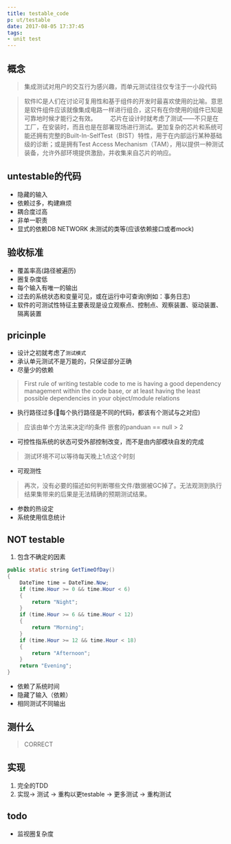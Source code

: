 ```yaml
---
title: testable_code
p: ut/testable
date: 2017-08-05 17:37:45
tags:
- unit test
---
```

概念
---
> 集成测试对用户的交互行为感兴趣，而单元测试往往仅专注于一小段代码

> 软件IC是人们在讨论可复用性和基于组件的开发时最喜欢使用的比喻。意思是软件组件应该就像集成电路一样进行组合，这只有在你使用的组件已知是可靠地时候才能行之有效。
　　芯片在设计时就考虑了测试——不只是在工厂，在安装时，而且也是在部署现场进行测试。更加复杂的芯片和系统可能还拥有完整的Built-In-SelfTest（BIST）特性，用于在内部运行某种基础级的诊断；或是拥有Test Access Mechanism（TAM），用以提供一种测试装备，允许外部环境提供激励，并收集来自芯片的响应。

untestable的代码
---
- 隐藏的输入
- 依赖过多，构建麻烦
- 耦合度过高
- 非单一职责
- 显式的依赖DB NETWORK 未测试的类等(应该依赖接口或者mock)

验收标准
---
- 覆盖率高(路径被遍历)
- 圈复杂度低
- 每个输入有唯一的输出
- 过去的系统状态和变量可见，或在运行中可查询(例如：事务日志)
- 软件的可测试性特征主要表现是设立观察点、控制点、观察装置、驱动装置、隔离装置

pricinple
---
- 设计之初就考虑了`测试模式`
- 承认单元测试不是万能的，只保证部分正确
- 尽量少的依赖
> First rule of writing testable code to me is having a good dependency management within the code base, or at least having the least possible dependencies in your object/module relations
- 执行路径过多(每个执行路径是不同的代码，都该有个测试与之对应)
> 应该由单个方法来决定if的条件
> 嵌套的panduan 
> == null 
> \> 2

- 可控性指系统的状态可受外部控制改变，而不是由内部模块自发的完成
> 测试环境不可以等待每天晚上1点这个时刻
- 可观测性
> 再次，没有必要的描述如何判断哪些文件/数据被GC掉了。无法观测到执行结果集带来的后果是无法精确的预期测试结果。
- 参数的热设定
- 系统使用信息统计


NOT testable
---
1. 包含不确定的因素
```java
public static string GetTimeOfDay()
{
    DateTime time = DateTime.Now;
    if (time.Hour >= 0 && time.Hour < 6)
    {
        return "Night";
    }
    if (time.Hour >= 6 && time.Hour < 12)
    {
        return "Morning";
    }
    if (time.Hour >= 12 && time.Hour < 18)
    {
        return "Afternoon";
    }
    return "Evening";
}
```
- 依赖了系统时间
- 隐藏了输入（依赖）
- 相同测试不同输出

测什么
---
> CORRECT

实现
---
1. 完全的TDD
2. 实现-> 测试 -> 重构以更testable -> 更多测试 -> 重构测试


todo
---
- 监视圈复杂度